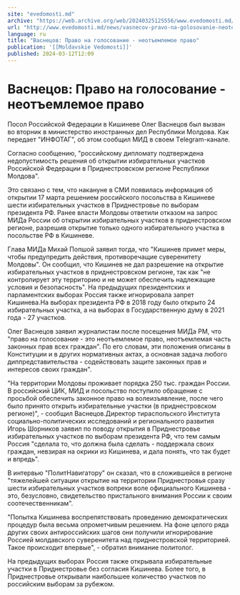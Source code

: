 ```yaml
---
site: "evedomosti.md"
archive: "https://web.archive.org/web/20240325125556/www.evedomosti.md/news/vasnecov-pravo-na-golosovanie-neotemlemoe-pravo"
url: "http://www.evedomosti.md/news/vasnecov-pravo-na-golosovanie-neotemlemoe-pravo"
language: ru
title: "Васнецов: Право на голосование - неотъемлемое право"
publication: '[[Moldavskie Vedomosti]]'
published: 2024-03-12T12:09
---
```


# Васнецов: Право на голосование - неотъемлемое право

Посол Российской Федерации в Кишиневе Олег Васнецов был вызван во вторник в министерство иностранных дел Республики Молдова. Как передает "ИНФОТАГ", об этом сообщил МИД в своем Тelegram-канале.

Согласно сообщению, "российскому дипломату подтверждена недопустимость решения об открытии избирательных участков Российской Федерации в Приднестровском регионе Республики Молдова".

Это связано с тем, что накануне в СМИ появилась информация об открытии 17 марта решением российского посольства в Кишиневе шести избирательных участков в Приднестровье по выборам президента РФ. Ранее власти Молдовы ответили отказом на запрос МИДа России об открытии избирательных участков в приднестровском регионе, разрешив открытие только одного избирательного участка в посольстве РФ в Кишиневе.

Глава МИДа Михай Попшой заявил тогда, что "Кишинев примет меры, чтобы предупредить действия, противоречащие суверенитету Молдовы". Он сообщил, что Кишинев не дал разрешение на открытие избирательных участков в приднестровском регионе, так как "не контролирует эту территорию и не может обеспечить надлежащие условия и безопасность". На предыдущих президентских и парламентских выборах Россия также игнорировала запрет Кишинева.На выборах президента РФ в 2018 году было открыто 24 избирательных участка, а на выборах в Государственную думу в 2021 года - 27 участков.

Олег Васнецов заявил журналистам после посещения МИДа РМ, что "право на голосование - это неотъемлемое право, неотъемлемая часть законных прав всех граждан". По его словам, эти положения описаны в Конституции и в других нормативных актах, а основная задача любого диппредставительства - содействовать защите законных прав и интересов своих граждан".

"На территории Молдовы проживает порядка 250 тыс. граждан России. В российский ЦИК, МИД и посольство поступило обращение с просьбой обеспечить законное право на волеизъявление, после чего было принято открыть избирательные участки (в приднестровском регионе)", - сообщил Васнецов.Директор тираспольского Института социально-политических исследований и регионального развития Игорь Шорников заявил по поводу открытия в Приднестровье избирательных участков по выборам президента РФ, что тем самым Россия "сделала то, что должна была сделать - поддержала своих граждан, невзирая на окрики из Кишинева, и дала понять, что так будет и впредь".

В интервью "ПолитНавигатору" он сказал, что в сложившейся в регионе "тяжелейшей ситуации открытие на территории Приднестровья сразу шести избирательных участков вопреки воле официального Кишинева - это, безусловно, свидетельство пристального внимания России к своим соотечественникам".

"Попытка Кишинева воспрепятствовать проведению демократических процедур была весьма опрометчивым решением. На фоне целого ряда других своих антироссийских шагов они получили игнорирование Россией молдавского суверенитета над приднестровской территорией. Такое происходит впервые", - обратил внимание политолог.

На предыдущих выборах Россия также открывала избирательные участки в Приднестровье без согласия Кишинева. Более того, в Приднестровье открывали наибольшее количество участков по российским выборам за рубежом.